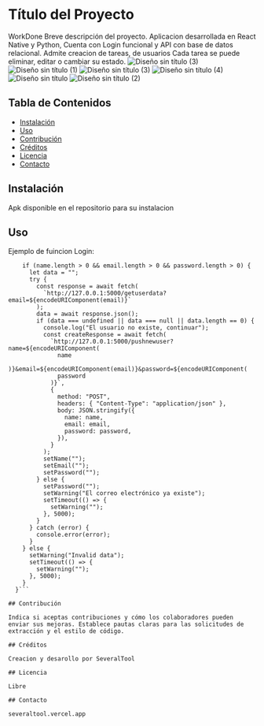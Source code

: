# Título del Proyecto
WorkDone
Breve descripción del proyecto.
Aplicacion desarrollada en React Native y Python, Cuenta con Login funcional y API con base de datos relacional.
Admite creacion de tareas, de usuarios
Cada tarea se puede eliminar, editar o cambiar su estado.
![Diseño sin título (3)](https://github.com/SeveralTool/WorkDone/assets/40505451/0a752ca5-4281-458e-825a-18aa8c9b9c19)
![Diseño sin título (1)](https://github.com/SeveralTool/WorkDone/assets/40505451/5bbc627e-fe0b-4695-8602-09b6e4aad0ae)
![Diseño sin título (3)](https://github.com/SeveralTool/WorkDone/assets/40505451/d0566e37-8e6c-4f0d-b476-e5c64692b4b3)
![Diseño sin título (4)](https://github.com/SeveralTool/WorkDone/assets/40505451/fab815d3-4259-4927-a808-4c353b99bace)
![Diseño sin título](https://github.com/SeveralTool/WorkDone/assets/40505451/ac399d4c-cd7b-4912-b423-2ccf7a451906)
![Diseño sin título (2)](https://github.com/SeveralTool/WorkDone/assets/40505451/f9fa9e39-8411-4080-90da-f3c158ce372c)



## Tabla de Contenidos

- [Instalación](#instalación)
- [Uso](#uso)
- [Contribución](#contribución)
- [Créditos](#créditos)
- [Licencia](#licencia)
- [Contacto](#contacto)

## Instalación

Apk disponible en el repositorio para su instalacion

## Uso
Ejemplo de fuincion Login:
```async function createAccount() {
    if (name.length > 0 && email.length > 0 && password.length > 0) {
      let data = "";
      try {
        const response = await fetch(
          `http://127.0.0.1:5000/getuserdata?email=${encodeURIComponent(email)}`
        );
        data = await response.json();
        if (data === undefined || data === null || data.length == 0) {
          console.log("El usuario no existe, continuar");
          const createResponse = await fetch(
            `http://127.0.0.1:5000/pushnewuser?name=${encodeURIComponent(
              name
            )}&email=${encodeURIComponent(email)}&password=${encodeURIComponent(
              password
            )}`,
            {
              method: "POST",
              headers: { "Content-Type": "application/json" },
              body: JSON.stringify({
                name: name,
                email: email,
                password: password,
              }),
            }
          );
          setName("");
          setEmail("");
          setPassword("");
        } else {
          setPassword("");
          setWarning("El correo electrónico ya existe");
          setTimeout(() => {
            setWarning("");
          }, 5000);
        }
      } catch (error) {
        console.error(error);
      }
    } else {
      setWarning("Invalid data");
      setTimeout(() => {
        setWarning("");
      }, 5000);
    }
  }```

## Contribución

Indica si aceptas contribuciones y cómo los colaboradores pueden enviar sus mejoras. Establece pautas claras para las solicitudes de extracción y el estilo de código.

## Créditos

Creacion y desarollo por SeveralTool

## Licencia

Libre

## Contacto

severaltool.vercel.app


